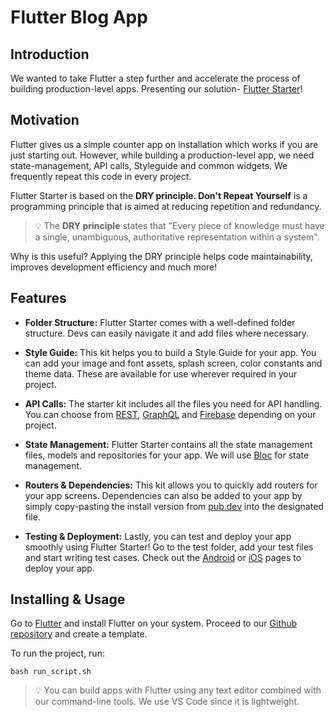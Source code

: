 # Flutter Blog App

## Introduction
We wanted to take Flutter a step further and accelerate the process of building production-level apps. Presenting our solution- [Flutter Starter](https://flutter-starter.github.io/)!



## Motivation
Flutter gives us a simple counter app on installation which works if you are just starting out. However, while building a production-level app, we need state-management, API calls, Styleguide and common widgets. We frequently repeat this code in every project.

Flutter Starter is based on the **DRY principle. Don't Repeat Yourself** is a programming principle that is aimed at reducing repetition and redundancy. 

>:bulb: The **DRY principle** states that "Every piece of knowledge must have a single, unambiguous, authoritative representation within a system".

Why is this useful? Applying the DRY principle helps code maintainability, improves development efficiency and much more!

## Features

* **Folder Structure:** Flutter Starter comes with a well-defined folder structure. Devs can easily navigate it and add files where necessary.

* **Style Guide:** This kit helps you to build a Style Guide for your app. You can add your image and font assets, splash screen, color constants and theme data. These are available for use wherever required in your project.

* **API Calls:** The starter kit includes all the files you need for API handling. You can choose from [REST](https://restfulapi.net/), [GraphQL](https://graphql.org/) and [Firebase](https://firebase.google.com/) depending on your project.

* **State Management:** Flutter Starter contains all the state management files, models and repositories for your app. We will use [Bloc](https://pub.dev/packages/bloc) for state management. 

* **Routers & Dependencies:** This kit allows you to quickly add routers for your app screens. Dependencies can also be added to your app by simply copy-pasting the install version from [pub.dev](https://pub.dev/) into the designated file.

* **Testing & Deployment:** Lastly, you can test and deploy your app smoothly using Flutter Starter! Go to the test folder, add your test files and start writing test cases. Check out the [Android](https://flutter.dev/docs/deployment/android) or [iOS](https://flutter.dev/docs/deployment/ios) pages to deploy your app.

## Installing & Usage

Go to [Flutter](https://flutter.dev/docs/get-started/install) and install Flutter on your system. Proceed to our [Github repository](https://github.com/GeekyAnts/flutter-starter) and create a template.

To run the project, run:
```
bash run_script.sh
```

>:bulb: You can build apps with Flutter using any text editor combined with our command-line tools. We use VS Code since it is lightweight.
